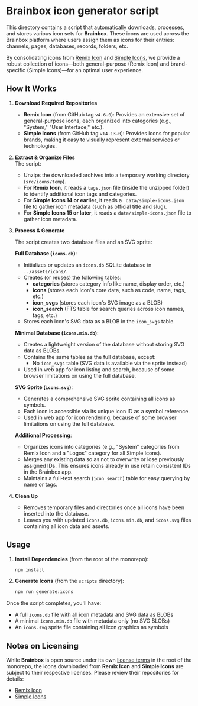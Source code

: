 # Brainbox icon generator script

This directory contains a script that automatically downloads, processes, and stores various icon sets for **Brainbox**. These icons are used across the Brainbox platform where users assign them as icons for their entries: channels, pages, databases, records, folders, etc.

By consolidating icons from [Remix Icon](https://github.com/Remix-Design/RemixIcon) and [Simple Icons](https://github.com/simple-icons/simple-icons), we provide a robust collection of icons—both general-purpose (Remix Icon) and brand-specific (Simple Icons)—for an optimal user experience.

## How It Works

1. **Download Required Repositories**

   - **Remix Icon** (from GitHub tag `v4.6.0`): Provides an extensive set of general-purpose icons, each organized into categories (e.g., "System," "User Interface," etc.).
   - **Simple Icons** (from GitHub tag `v14.13.0`): Provides icons for popular brands, making it easy to visually represent external services or technologies.

2. **Extract & Organize Files**  
   The script:

   - Unzips the downloaded archives into a temporary working directory (`src/icons/temp`).
   - For **Remix Icon**, it reads a `tags.json` file (inside the unzipped folder) to identify additional icon tags and categories.
   - For **Simple Icons 14 or earlier**, it reads a `_data/simple-icons.json` file to gather icon metadata (such as official title and slug).
   - For **Simple Icons 15 or later**, it reads a `data/simple-icons.json` file to gather icon metadata.

3. **Process & Generate**

   The script creates two database files and an SVG sprite:

   **Full Database (`icons.db`)**:

   - Initializes or updates an `icons.db` SQLite database in `../assets/icons/`.
   - Creates (or reuses) the following tables:
     - **categories** (stores category info like name, display order, etc.)
     - **icons** (stores each icon's core data, such as code, name, tags, etc.)
     - **icon_svgs** (stores each icon's SVG image as a BLOB)
     - **icon_search** (FTS table for search queries across icon names, tags, etc.)
   - Stores each icon's SVG data as a BLOB in the `icon_svgs` table.

   **Minimal Database (`icons.min.db`)**:

   - Creates a lightweight version of the database without storing SVG data as BLOBs.
   - Contains the same tables as the full database, except:
     - No `icon_svgs` table (SVG data is available via the sprite instead)
   - Used in web app for icon listing and search, because of some browser limitations on using the full database.

   **SVG Sprite (`icons.svg`)**:

   - Generates a comprehensive SVG sprite containing all icons as symbols.
   - Each icon is accessible via its unique icon ID as a symbol reference.
   - Used in web app for icon rendering, because of some browser limitations on using the full database.

   **Additional Processing**:

   - Organizes icons into categories (e.g., "System" categories from Remix Icon and a "Logos" category for all Simple Icons).
   - Merges any existing data so as not to overwrite or lose previously assigned IDs. This ensures icons already in use retain consistent IDs in the Brainbox app.
   - Maintains a full-text search (`icon_search`) table for easy querying by name or tags.

4. **Clean Up**
   - Removes temporary files and directories once all icons have been inserted into the database.
   - Leaves you with updated `icons.db`, `icons.min.db`, and `icons.svg` files containing all icon data and assets.

## Usage

1. **Install Dependencies** (from the root of the monorepo):

   ```bash
   npm install
   ```

2. **Generate Icons** (from the `scripts` directory):

   ```bash
   npm run generate:icons
   ```

Once the script completes, you'll have:

- A full `icons.db` file with all icon metadata and SVG data as BLOBs
- A minimal `icons.min.db` file with metadata only (no SVG BLOBs)
- An `icons.svg` sprite file containing all icon graphics as symbols

## Notes on Licensing

While **Brainbox** is open source under its own [license terms](../../../LICENSE) in the root of the monorepo, the icons downloaded from **Remix Icon** and **Simple Icons** are subject to their respective licenses. Please review their repositories for details:

- [Remix Icon](https://github.com/Remix-Design/RemixIcon)
- [Simple Icons](https://github.com/simple-icons/simple-icons)
